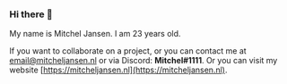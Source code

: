 ### Hi there 👋

My name is Mitchel Jansen. I am 23 years old.

If you want to collaborate on a project, or you can contact me at [email@mitcheljansen.nl](mailto:email@mitcheljansen.nl) or via Discord: **Mitchel#1111**. Or you can visit my website [https://mitcheljansen.nl](https://mitcheljansen.nl).

<!--
**Mitchel/Mitchel** is a ✨ _special_ ✨ repository because its `README.md` (this file) appears on your GitHub profile.

Here are some ideas to get you started:

- 🔭 I’m currently working on ...
- 🌱 I’m currently learning ...
- 👯 I’m looking to collaborate on ...
- 🤔 I’m looking for help with ...
- 💬 Ask me about ...
- 📫 How to reach me: ...
- 😄 Pronouns: ...
- ⚡ Fun fact: ...
-->
